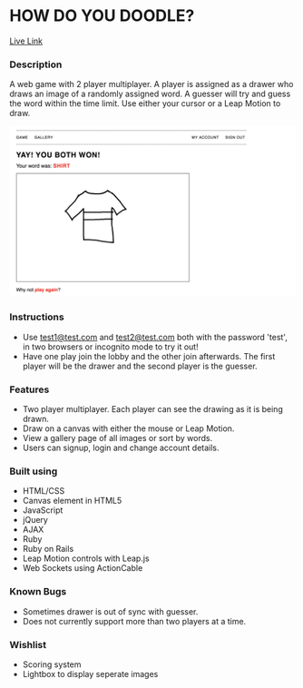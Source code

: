 # HOW DO YOU DOODLE?
[Live Link](https://whichdoodle.herokuapp.com/)

### Description
A web game with 2 player multiplayer. A player is assigned as a drawer who draws an image of a randomly assigned word. A guesser will try and guess the word within the time limit. Use either your cursor or a Leap Motion to draw.

![image preview](https://github.com/Lau01/project2/raw/master/app/assets/images/doodle.png)

### Instructions
* Use test1@test.com and test2@test.com both with the password 'test', in two browsers or incognito mode to try it out!
* Have one play join the lobby and the other join afterwards. The first player will be the drawer and the second player is the guesser.

### Features
* Two player multiplayer. Each player can see the drawing as it is being drawn.
* Draw on a canvas with either the mouse or Leap Motion.
* View a gallery page of all images or sort by words.
* Users can signup, login and change account details.

### Built using
* HTML/CSS
* Canvas element in HTML5
* JavaScript
* jQuery
* AJAX
* Ruby
* Ruby on Rails
* Leap Motion controls with Leap.js
* Web Sockets using ActionCable


### Known Bugs
* Sometimes drawer is out of sync with guesser.
* Does not currently support more than two players at a time.

### Wishlist
* Scoring system
* Lightbox to display seperate images
